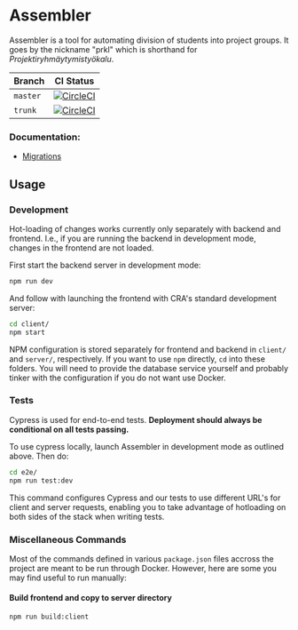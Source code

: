# Assembler

Assembler is a tool for automating division of students into project groups. It goes by the nickname "prkl" which is shorthand for _Projektiryhmäytymistyökalu_.

|Branch|CI Status|
|---|---|
|`master`|[![CircleCI](https://circleci.com/gh/UniversityOfHelsinkiCS/prkl/tree/master.svg?style=svg)](https://circleci.com/gh/UniversityOfHelsinkiCS/prkl/tree/master)|
|`trunk`|[![CircleCI](https://circleci.com/gh/UniversityOfHelsinkiCS/prkl/tree/trunk.svg?style=svg)](https://circleci.com/gh/UniversityOfHelsinkiCS/prkl/tree/trunk)|

### Documentation:

- [Migrations](documentation/migrations.md)

## Usage

### Development

Hot-loading of changes works currently only separately with backend and frontend. I.e., if you are running the backend in development mode, changes in the frontend are not loaded.

First start the backend server in development mode:

```bash
npm run dev
```

And follow with launching the frontend with CRA's standard development server:

```bash
cd client/
npm start
```

NPM configuration is stored separately for frontend and backend in `client/` and `server/`, respectively. If you want to use `npm` directly, `cd` into these folders. You will need to provide the database service yourself and probably tinker with the configuration if you do not want use Docker.

### Tests

Cypress is used for end-to-end tests. **Deployment should always be conditional on all tests passing.**

To use cypress locally, launch Assembler in development mode as outlined above. Then do:

```bash
cd e2e/
npm run test:dev
```

This command configures Cypress and our tests to use different URL's for client and server requests, enabling you to take advantage of hotloading on both sides of the stack when writing tests.

### Miscellaneous Commands

Most of the commands defined in various `package.json` files accross the project are meant to be run through Docker. However, here are some you may find useful to run manually:

#### Build frontend and copy to server directory

```bash
npm run build:client
```
